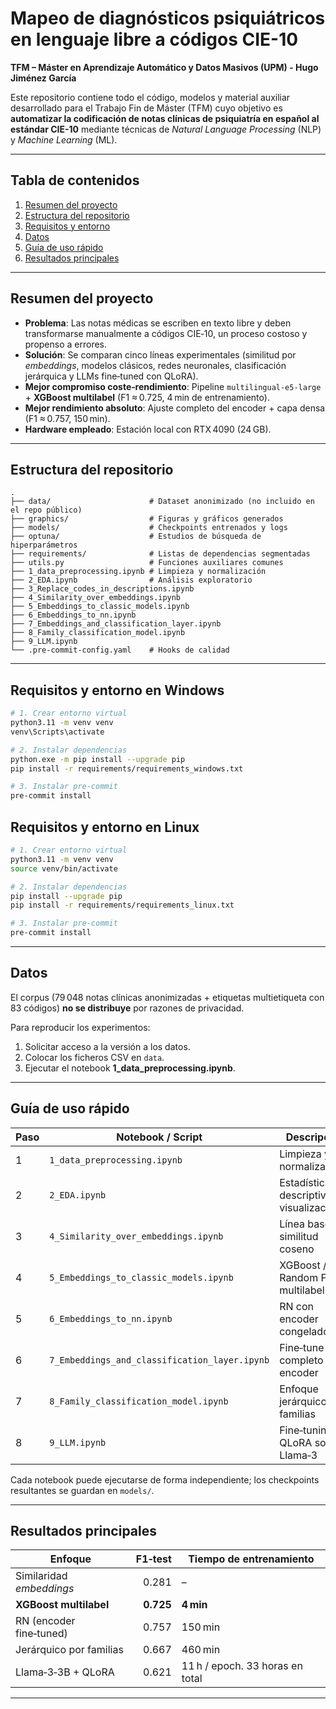 # Mapeo de diagnósticos psiquiátricos en lenguaje libre a códigos CIE-10  
**TFM – Máster en Aprendizaje Automático y Datos Masivos (UPM) - Hugo Jiménez García**  

Este repositorio contiene todo el código, modelos y material auxiliar desarrollado para el Trabajo Fin de Máster (TFM) cuyo objetivo es **automatizar la codificación de notas clínicas de psiquiatría en español al estándar CIE-10** mediante técnicas de *Natural Language Processing* (NLP) y *Machine Learning* (ML).

---

## Tabla de contenidos
1. [Resumen del proyecto](#resumen-del-proyecto)  
2. [Estructura del repositorio](#estructura-del-repositorio)  
3. [Requisitos y entorno](#requisitos-y-entorno-en-windows)  
4. [Datos](#datos)  
5. [Guía de uso rápido](#guía-de-uso-rápido)  
6. [Resultados principales](#resultados-principales)  

---

## Resumen del proyecto
* **Problema**: Las notas médicas se escriben en texto libre y deben transformarse manualmente a códigos CIE‑10, un proceso costoso y propenso a errores.  
* **Solución**: Se comparan cinco líneas experimentales (similitud por *embeddings*, modelos clásicos, redes neuronales, clasificación jerárquica y LLMs fine‑tuned con QLoRA).  
* **Mejor compromiso coste‑rendimiento**: Pipeline `multilingual-e5-large` + **XGBoost multilabel** (F1 ≈ 0.725, 4 min de entrenamiento).  
* **Mejor rendimiento absoluto**: Ajuste completo del encoder + capa densa (F1 ≈ 0.757, 150 min).  
* **Hardware empleado**: Estación local con RTX 4090 (24 GB).

---

## Estructura del repositorio
```
.
├── data/                      # Dataset anonimizado (no incluido en el repo público)
├── graphics/                  # Figuras y gráficos generados
├── models/                    # Checkpoints entrenados y logs
├── optuna/                    # Estudios de búsqueda de hiperparámetros
├── requirements/              # Listas de dependencias segmentadas
├── utils.py                   # Funciones auxiliares comunes
├── 1_data_preprocessing.ipynb # Limpieza y normalización
├── 2_EDA.ipynb                # Análisis exploratorio
├── 3_Replace_codes_in_descriptions.ipynb
├── 4_Similarity_over_embeddings.ipynb
├── 5_Embeddings_to_classic_models.ipynb
├── 6_Embeddings_to_nn.ipynb
├── 7_Embeddings_and_classification_layer.ipynb
├── 8_Family_classification_model.ipynb
├── 9_LLM.ipynb
└── .pre-commit-config.yaml    # Hooks de calidad
```

---

## Requisitos y entorno en Windows
```bash
# 1. Crear entorno virtual
python3.11 -m venv venv
venv\Scripts\activate

# 2. Instalar dependencias
python.exe -m pip install --upgrade pip
pip install -r requirements/requirements_windows.txt

# 3. Instalar pre-commit
pre-commit install
```

## Requisitos y entorno en Linux
```bash
# 1. Crear entorno virtual
python3.11 -m venv venv
source venv/bin/activate

# 2. Instalar dependencias
pip install --upgrade pip
pip install -r requirements/requirements_linux.txt

# 3. Instalar pre-commit
pre-commit install
```


---

## Datos
El corpus (79 048 notas clínicas anonimizadas + etiquetas multietiqueta con 83 códigos) **no se distribuye** por razones de privacidad.  

Para reproducir los experimentos:

1. Solicitar acceso a la versión a los datos.  
2. Colocar los ficheros CSV en `data`.  
3. Ejecutar el notebook **1_data_preprocessing.ipynb**.

---

## Guía de uso rápido
| Paso | Notebook / Script | Descripción |
|------|-------------------|-------------|
| 1 | `1_data_preprocessing.ipynb` | Limpieza y normalización |
| 2 | `2_EDA.ipynb` | Estadísticas descriptivas y visualizaciones |
| 3 | `4_Similarity_over_embeddings.ipynb` | Línea base de similitud coseno |
| 4 | `5_Embeddings_to_classic_models.ipynb` | XGBoost / Random Forest multilabel |
| 5 | `6_Embeddings_to_nn.ipynb` | RN con encoder congelado |
| 6 | `7_Embeddings_and_classification_layer.ipynb` | Fine‑tune completo del encoder |
| 7 | `8_Family_classification_model.ipynb` | Enfoque jerárquico por familias |
| 8 | `9_LLM.ipynb` | Fine‑tuning QLoRA sobre Llama‑3 |

Cada notebook puede ejecutarse de forma independiente; los checkpoints resultantes se guardan en `models/`.

---

## Resultados principales
| Enfoque | F1‑test | Tiempo de entrenamiento |
|---------|--------:|-------------------------|
| Similaridad *embeddings* | 0.281 | – |
| **XGBoost multilabel** | **0.725** | **4 min** |
| RN (encoder fine‑tuned) | 0.757 | 150 min |
| Jerárquico por familias | 0.667 | 460 min |
| Llama‑3‑3B + QLoRA | 0.621 | 11 h / epoch. 33 horas en total |
---
